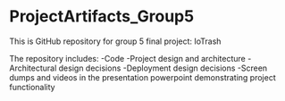 # ProjectArtifacts_Group5

This is GitHub repository for group 5 final project: IoTrash

The repository includes:
-Code
-Project design and architecture
-Architectural design decisions
-Deployment design decisions
-Screen dumps and videos in the presentation powerpoint demonstrating project functionality 

